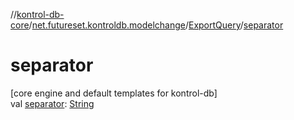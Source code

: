 //[kontrol-db-core](../../../index.md)/[net.futureset.kontroldb.modelchange](../index.md)/[ExportQuery](index.md)/[separator](separator.md)

# separator

[core engine and default templates for kontrol-db]\
val [separator](separator.md): [String](https://kotlinlang.org/api/latest/jvm/stdlib/kotlin/-string/index.html)
